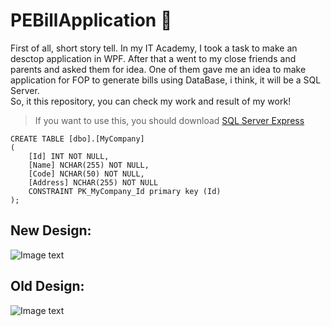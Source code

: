 # PEBillApplication 🧾
First of all, short story tell. In my IT Academy, I took a task to make an desctop application in WPF. After that a went to my close friends and parents and asked 
them for idea. One of them gave me an idea to make application for FOP to generate bills using DataBase, i think, it will be a SQL Server.
<br> So, it this repository, you can check my work and result of my work!

> If you want to use this, you should download <a href="https://www.microsoft.com/en-US/download/details.aspx?id=101064">SQL Server Express</a>
```TSQL
CREATE TABLE [dbo].[MyCompany]
(
	[Id] INT NOT NULL, 
    [Name] NCHAR(255) NOT NULL, 
    [Code] NCHAR(50) NOT NULL, 
    [Address] NCHAR(255) NOT NULL
    CONSTRAINT PK_MyCompany_Id primary key (Id)
);
```

## New Design:
![Image text](https://github.com/GTeasera/PEBillApplication/blob/main/preview.png)

## Old Design:
![Image text](https://github.com/GTeasera/PEBillApplication/blob/main/preview.png)

